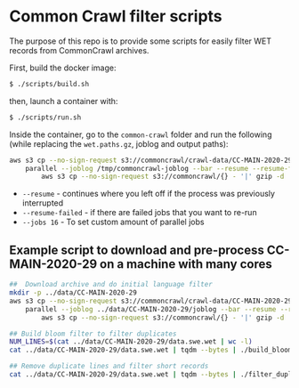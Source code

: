 # Common Crawl filter scripts

The purpose of this repo is to provide some scripts for easily filter WET records from CommonCrawl archives.

First, build the docker image:

```bash
$ ./scripts/build.sh
```

then, launch a container with:

```bash
$ ./scripts/run.sh
```

Inside the container, go to the `common-crawl` folder and run the following (while replacing the `wet.paths.gz`,
joblog and output paths):

```bash
aws s3 cp --no-sign-request s3://commoncrawl/crawl-data/CC-MAIN-2020-29/wet.paths.gz - | gzip -d \
    parallel --joblog /tmp/commoncrawl-joblog --bar --resume --resume-failed \
        aws s3 cp --no-sign-request s3://commoncrawl/{} - '|' gzip -d '|' ./filter_language.py swe >> /tmp/filtered-output.wet
```

 - `--resume` - continues where you left off if the process was previously interrupted
 - `--resume-failed` - if there are failed jobs that you want to re-run
 - `--jobs 16` - To set custom amount of parallel jobs
 
## Example script to download and pre-process CC-MAIN-2020-29 on a machine with many cores

```bash
##  Download archive and do initial language filter
mkdir -p ../data/CC-MAIN-2020-29
aws s3 cp --no-sign-request s3://commoncrawl/crawl-data/CC-MAIN-2020-29/wet.paths.gz - | gzip -d | \
    parallel --joblog ../data/CC-MAIN-2020-29/joblog --bar --resume --resume-failed --jobs 64 \
        aws s3 cp --no-sign-request s3://commoncrawl/{} - '|' gzip -d '|' ./filter_language.py swe > ../data/CC-MAIN-2020-29/data.swe.wet

## Build bloom filter to filter duplicates
NUM_LINES=$(cat ../data/CC-MAIN-2020-29/data.swe.wet | wc -l)
cat ../data/CC-MAIN-2020-29/data.swe.wet | tqdm --bytes | ./build_bloom_filter.py --output /dev/shm/filter.bloom --capacity $NUM_LINES --false-positive-prob 1e-4

## Remove duplicate lines and filter short records
cat ../data/CC-MAIN-2020-29/data.swe.wet | tqdm --bytes | ./filter_duplicate_lines.py /dev/shm/filter.bloom | ./filter_record_length.py --min-length 1024 | gzip > ../data/CC-MAIN-2020-29/data.swe.dedup.wet.gz
```
